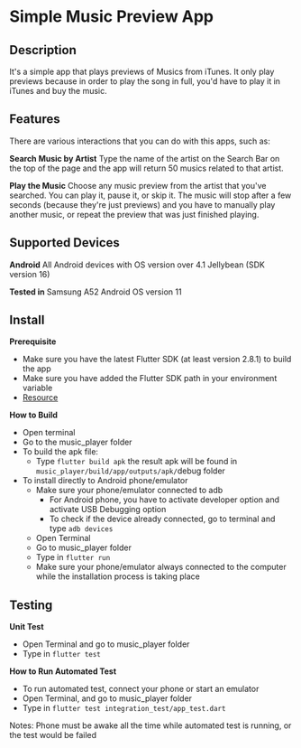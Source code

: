 # Simple Music Preview App
## Description
It's a simple app that plays previews of Musics from iTunes. It only play previews because in order to play the song in full, you'd have to play it in iTunes and buy the music.
## Features
There are various interactions that you can do with this apps, such as:

**Search Music by Artist**
Type the name of the artist on the Search Bar on the top of the page and the app will return 50 musics related to that artist.

**Play the Music**
Choose any music preview from the artist that you've searched. You can play it, pause it, or skip it. The music will stop after a few seconds (because they're just previews) and you have to manually play another music, or repeat the preview that was just finished playing.

## Supported Devices

**Android**
All Android devices with OS version over 4.1 Jellybean (SDK version 16)

**Tested in**
Samsung A52 Android OS version 11

## Install

**Prerequisite**

- Make sure you have the latest Flutter SDK (at least version 2.8.1) to build the app
- Make sure you have added the Flutter SDK path in your environment variable
- [Resource](https://docs.flutter.dev/get-started/install/macos)

**How to Build**

- Open terminal
- Go to the music_player folder
- To build the apk file:
    - Type `flutter build apk` the result apk will be found in `music_player/build/app/outputs/apk/`debug folder
- To install directly to Android phone/emulator
    - Make sure your phone/emulator connected to adb
        - For Android phone, you have to activate developer option and activate USB Debugging option
        - To check if the device already connected, go to terminal and type `adb devices`
    - Open Terminal
    - Go to music_player folder
    - Type in `flutter run`
    - Make sure your phone/emulator always connected to the computer while the installation process is taking place

## Testing

**Unit Test**
- Open Terminal and go to music_player folder
- Type in `flutter test`

**How to Run Automated Test**
- To run automated test, connect your phone or start an emulator
- Open Terminal, and go to music_player folder
- Type in `flutter test integration_test/app_test.dart`

Notes: Phone must be awake all the time while automated test is running, or the test would be failed


